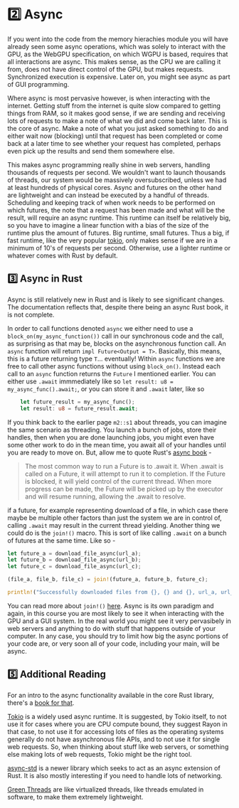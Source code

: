# 2️⃣ Async
If you went into the code from the memory hierachies module you will have already seen some async operations, which
was solely to interact with the GPU, as the WebGPU specification, on which WGPU is based, requires that all
interactions are async. This makes sense, as the CPU we are calling it from, does not have direct control of the
GPU, but makes requests. Synchronized execution is expensive. Later on, you might see async as part of GUI
programming.

Where async is most pervasive however, is when interacting with the internet. Getting stuff from the internet
is quite slow compared to getting things from RAM, so it makes good sense, if we are sending and receiving
lots of requests to make a note of what we did and come back later. This is the core of async. Make a note
of what you just asked something to do and either wait now (blocking) until that request has been completed
or come back at a later time to see whether your request has completed, perhaps even pick up the results and
send them somewhere else.

This makes async programming really shine in web servers, handling thousands of requests per second. We wouldn't
want to launch thousands of threads, our system would be massively oversubscribed, unless we had at least
hundreds of physical cores. Async and futures on the other hand are lightweight and can instead be executed by
a handful of threads. Scheduling and keeping track of when work needs to be performed on which futures, the note
that a request has been made and what will be the result, will require an async runtime. This runtime
can itself be relatively big, so you have to imagine a linear function with a bias of the size of the runtime
plus the amount of futures. Big runtime, small futures. Thus a big, if fast runtime, like the very
popular [tokio](https://tokio.rs/), only makes sense if we are in a minimum of 10's of requests per second.
Otherwise, use a lighter runtime or whatever comes with Rust by default.

## 3️⃣ Async in Rust
Async is still relatively new in Rust and is likely to see significant changes. The documentation reflects that,
despite there being an async Rust book, it is not complete.

In order to call functions denoted ```async``` we either need to use a ```block_on(my_async_function())```
call in our synchronous code and the call, as surprising as that may be, blocks on the asynchronous
function call. An ```async``` function will return ```impl Future<Output = T>```. Basically, this means,
this is a future returning type ```T```... eventually! Within ```async``` functions we are free to call other async
functions without using ```block_on()```. Instead each call to an ```async``` function returns the ```Future``` I
mentioned earlier. You can either use ```.await``` immmediately like so
```let result: u8 = my_async_func().await;```, or you can store it and ```.await``` later, like so

```rust
    let future_result = my_async_func();
    let result: u8 = future_result.await;
```

If you think back to the earlier page ```m2::s1``` about threads, you can imagine the same scenario as threading.
You launch a bunch of jobs, store their handles, then when you are done launching jobs, you might even have some
other work to do in the mean time, you await all of your handles until you are ready to move on. But, allow
me to quote Rust's [async book](https://rust-lang.github.io/async-book/) -

> The most common way to run a Future is to .await it. When .await is called on a Future, it will attempt to run it
> to completion. If the Future is blocked, it will yield control of the current thread. When more progress can be
> made, the Future will be picked up by the executor and will resume running, allowing the .await to resolve.

if a future, for example representing download of a file, in which case there maybe be multiple other factors than
just the system we are in control of, calling ```.await``` may result in the current thread yielding. Another thing
we could do is the ```join!()``` macro. This is sort of like calling ```.await``` on a bunch of futures at the same
time. Like so -

```rust
let future_a = download_file_async(url_a);
let future_b = download_file_async(url_b);
let future_c = download_file_async(url_c);

(file_a, file_b, file_c) = join!(future_a, future_b, future_c);

println!("Successfully downloaded files from {}, {} and {}, url_a, url_b, url_c);
```

You can read more about ```join!()```
[here](https://rust-lang.github.io/async-book/06_multiple_futures/02_join.html). Async is its own paradigm and
again, in this course you are most likely to see it when interacting with the GPU and a GUI system. In the
real world you might see it very pervasibely in web servers and anything to do with stuff that happens
outside of your computer. In any case, you should try to limit how big the async portions of your code are,
or very soon all of your code, including your main, will be async.

## 5️⃣ Additional Reading
For an intro to the async functionality available in the core Rust library, there's a
[book for that](https://rust-lang.github.io/async-book/).

[Tokio](https://tokio.rs/) is a widely used async runtime. It is suggested, by Tokio itself, to not use it for cases
where you are CPU compute bound, they suggest Rayon in that case, to not use it for accessing lots of files as the
operating systems generally do not have asynchronous file APIs, and to not use it for single web requests. So, when
thinking about stuff like web servers, or something else making lots of web requests, Tokio might be the right tool.

[async-std](https://async.rs/) is a newer library which seeks to act as an async extension of Rust. It is also
mostly interesting if you need to handle lots of networking.

[Green Threads](https://en.wikipedia.org/wiki/Green_thread) are like virtualized threads, like threads emulated in
software, to make them extremely lightweight.
